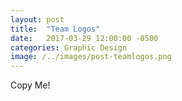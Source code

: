 ```yaml
---
layout: post
title:  "Team Logos"
date:   2017-03-29 12:00:00 -0500
categories: Graphic Design
image: /../images/post-teamlogos.png
---
```

Copy Me!
